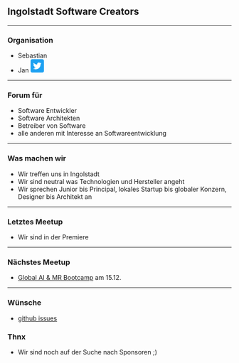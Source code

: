 ## Ingolstadt Software Creators 

---

### Organisation

- Sebastian
- Jan [<img src="Assets/Twitter_Social_Icon_Rounded_Square_Color.png" alt="twitter" height="30"/>](https://twitter.com/jschweda)

---

### Forum für
- Software Entwickler
- Software Architekten
- Betreiber von Software
- alle anderen mit Interesse an Softwareentwicklung

---

### Was machen wir
- Wir treffen uns in Ingolstadt
- Wir sind neutral was Technologien und Hersteller angeht
- Wir sprechen Junior bis Principal, lokales Startup bis globaler Konzern, Designer bis Architekt an

---

### Letztes Meetup

- Wir sind in der Premiere

---

### Nächstes Meetup

- [Global AI & MR Bootcamp](https://www.globalaibootcamp.com/bootcamp/154bec01-a7cd-4bee-b36c-3f10bd19bc23) am 15.12. 

---


### Wünsche
- [github issues](https://github.com/jschweda/Ingolstadt-Software-Creators/issues)

### Thnx

- Wir sind noch auf der Suche nach Sponsoren ;)
